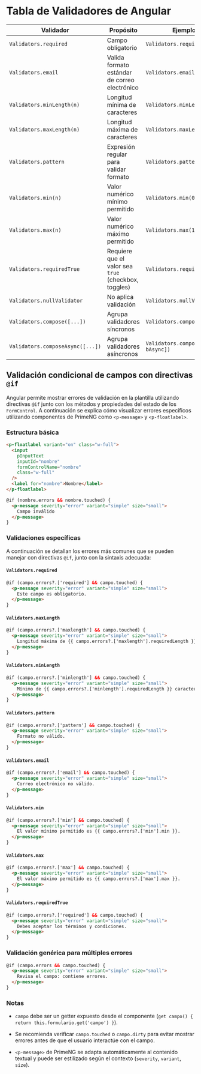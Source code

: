 
# Tabla de Validadores de Angular

|Validador|Propósito|Ejemplo de uso|
|---|---|---|
|`Validators.required`|Campo obligatorio|`Validators.required`|
|`Validators.email`|Valida formato estándar de correo electrónico|`Validators.email`|
|`Validators.minLength(n)`|Longitud mínima de caracteres|`Validators.minLength(8)`|
|`Validators.maxLength(n)`|Longitud máxima de caracteres|`Validators.maxLength(50)`|
|`Validators.pattern`|Expresión regular para validar formato|`Validators.pattern(/^\d{10}$/)`|
|`Validators.min(n)`|Valor numérico mínimo permitido|`Validators.min(0)`|
|`Validators.max(n)`|Valor numérico máximo permitido|`Validators.max(100)`|
|`Validators.requiredTrue`|Requiere que el valor sea `true` (checkbox, toggles)|`Validators.requiredTrue`|
|`Validators.nullValidator`|No aplica validación|`Validators.nullValidator`|
|`Validators.compose([...])`|Agrupa validadores síncronos|`Validators.compose([a, b])`|
|`Validators.composeAsync([...])`|Agrupa validadores asíncronos|`Validators.composeAsync([aAsync, bAsync])`|


## Validación condicional de campos con directivas `@if`

Angular permite mostrar errores de validación en la plantilla utilizando directivas `@if` junto con los métodos y propiedades del estado de los `FormControl`. A continuación se explica cómo visualizar errores específicos utilizando componentes de PrimeNG como `<p-message>` y `<p-floatlabel>`.
### Estructura básica

```html
<p-floatlabel variant="on" class="w-full">
  <input
    pInputText
    inputId="nombre"
    formControlName="nombre"
    class="w-full"
  />
  <label for="nombre">Nombre</label>
</p-floatlabel>

@if (nombre.errors && nombre.touched) {
  <p-message severity="error" variant="simple" size="small">
    Campo inválido
  </p-message>
}
```

### Validaciones específicas

A continuación se detallan los errores más comunes que se pueden manejar con directivas `@if`, junto con la sintaxis adecuada:

#### `Validators.required`

```html
@if (campo.errors?.['required'] && campo.touched) {
  <p-message severity="error" variant="simple" size="small">
    Este campo es obligatorio.
  </p-message>
}
```

#### `Validators.maxLength`

```html
@if (campo.errors?.['maxlength'] && campo.touched) {
  <p-message severity="error" variant="simple" size="small">
    Longitud máxima de {{ campo.errors?.['maxlength'].requiredLength }} caracteres.
  </p-message>
}
```

#### `Validators.minLength`

```html
@if (campo.errors?.['minlength'] && campo.touched) {
  <p-message severity="error" variant="simple" size="small">
    Mínimo de {{ campo.errors?.['minlength'].requiredLength }} caracteres.
  </p-message>
}
```

#### `Validators.pattern`

```html
@if (campo.errors?.['pattern'] && campo.touched) {
  <p-message severity="error" variant="simple" size="small">
    Formato no válido.
  </p-message>
}
```

#### `Validators.email`

```html
@if (campo.errors?.['email'] && campo.touched) {
  <p-message severity="error" variant="simple" size="small">
    Correo electrónico no válido.
  </p-message>
}
```

#### `Validators.min`

```html
@if (campo.errors?.['min'] && campo.touched) {
  <p-message severity="error" variant="simple" size="small">
    El valor mínimo permitido es {{ campo.errors?.['min'].min }}.
  </p-message>
}
```

#### `Validators.max`

```html
@if (campo.errors?.['max'] && campo.touched) {
  <p-message severity="error" variant="simple" size="small">
    El valor máximo permitido es {{ campo.errors?.['max'].max }}.
  </p-message>
}
```

#### `Validators.requiredTrue`

```html
@if (campo.errors?.['required'] && campo.touched) {
  <p-message severity="error" variant="simple" size="small">
    Debes aceptar los términos y condiciones.
  </p-message>
}
```

### Validación genérica para múltiples errores

```html
@if (campo.errors && campo.touched) {
  <p-message severity="error" variant="simple" size="small">
    Revisa el campo: contiene errores.
  </p-message>
}
```

### Notas

- `campo` debe ser un getter expuesto desde el componente (`get campo() { return this.formulario.get('campo') }`).
    
- Se recomienda verificar `campo.touched` o `campo.dirty` para evitar mostrar errores antes de que el usuario interactúe con el campo.
    
- `<p-message>` de PrimeNG se adapta automáticamente al contenido textual y puede ser estilizado según el contexto (`severity`, `variant`, `size`).
    

